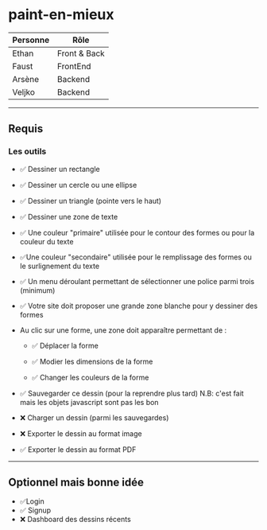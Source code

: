 # paint-en-mieux

| Personne | Rôle         |
| -------- | ------------ |
| Ethan    | Front & Back |
| Faust    | FrontEnd     |
| Arsène   | Backend      |
| Veljko   | Backend      |

---

## Requis

### Les outils

- ✅ Dessiner un rectangle

- ✅ Dessiner un cercle ou une ellipse

- ✅ Dessiner un triangle (pointe vers le haut)

- ✅ Dessiner une zone de texte

- ✅ Une couleur "primaire" utilisée pour le contour des formes ou pour la couleur du texte

- ✅Une couleur "secondaire" utilisée pour le remplissage des formes ou le surlignement du texte

- ✅ Un menu déroulant permettant de sélectionner une police parmi trois (minimum)

- ✅ Votre site doit proposer une grande zone blanche pour y dessiner des formes

- Au clic sur une forme, une zone doit apparaître permettant de :

  - ✅ Déplacer la forme

  - ✅ Modier les dimensions de la forme

  - ✅ Changer les couleurs de la forme

- ✅ Sauvegarder ce dessin (pour la reprendre plus tard) N.B: c'est fait mais les objets javascript sont pas les bon

- ❌ Charger un dessin (parmi les sauvegardes)

- ❌ Exporter le dessin au format image

- ✅ Exporter le dessin au format PDF

---

## Optionnel mais bonne idée

- ✅Login
- ✅ Signup
- ❌ Dashboard des dessins récents
